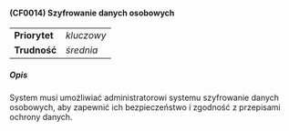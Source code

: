 #### (CF0014) Szyfrowanie danych osobowych

|               |            |
|---------------|------------|
| **Priorytet** | _kluczowy_ |
| **Trudność**  | _średnia_  |

##### Opis

System musi umożliwiać administratorowi systemu szyfrowanie danych osobowych, aby zapewnić ich bezpieczeństwo i zgodność z przepisami ochrony danych.
